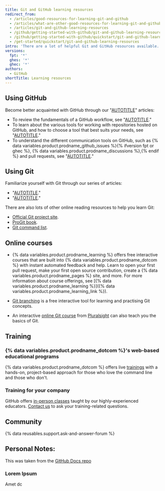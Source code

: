 ```yaml
---
title: Git and GitHub learning resources
redirect_from:
  - /articles/good-resources-for-learning-git-and-github
  - /articles/what-are-other-good-resources-for-learning-git-and-github
  - /articles/git-and-github-learning-resources
  - /github/getting-started-with-github/git-and-github-learning-resources
  - /github/getting-started-with-github/quickstart/git-and-github-learning-resources
  - /get-started/quickstart/git-and-github-learning-resources
intro: 'There are a lot of helpful Git and GitHub resources available.'
versions:
  fpt: '*'
  ghes: '*'
  ghec: '*'
authors:
  - GitHub
shortTitle: Learning resources
---
```


## Using GitHub

Become better acquainted with GitHub through our "[AUTOTITLE](/get-started/using-github)" articles:
* To review the fundamentals of a GitHub workflow, see "[AUTOTITLE](/get-started/using-github/github-flow)."
* To learn about the various tools for working with repositories hosted on GitHub, and how to choose a tool that best suits your needs, see "[AUTOTITLE](/get-started/using-github/connecting-to-github)."
* To understand the different communication tools on GitHub, such as {% data variables.product.prodname_github_issues %}{% ifversion fpt or ghec %}, {% data variables.product.prodname_discussions %},{% endif %} and pull requests, see "[AUTOTITLE](/get-started/using-github/communicating-on-github)."

## Using Git

Familiarize yourself with Git through our series of articles:
* "[AUTOTITLE](/get-started/getting-started-with-git)."
* "[AUTOTITLE](/get-started/using-git)."

There are also lots of other online reading resources to help you learn Git:
* [Official Git project site](https://git-scm.com).
* [ProGit book](http://git-scm.com/book).
* [Git command list](https://git-scm.com/docs).

## Online courses

* {% data variables.product.prodname_learning %} offers free interactive courses that are built into {% data variables.product.prodname_dotcom %} with instant automated feedback and help. Learn to open your first pull request, make your first open source contribution, create a {% data variables.product.prodname_pages %} site, and more. For more information about course offerings, see [{% data variables.product.prodname_learning %}]({% data variables.product.prodname_learning_link %}).

* [Git branching](http://learngitbranching.js.org/) is a free interactive tool for learning and practising Git concepts.

* An interactive [online Git course](https://www.pluralsight.com/courses/code-school-git-real) from [Pluralsight](https://www.pluralsight.com/codeschool) can also teach you the basics of Git.

## Training

### {% data variables.product.prodname_dotcom %}'s web-based educational programs

{% data variables.product.prodname_dotcom %} offers live [trainings](https://services.github.com/#upcoming-events) with a hands-on, project-based approach for those who love the command line and those who don't.

### Training for your company

GitHub offers [in-person classes](https://services.github.com/#offerings) taught by our highly-experienced educators. [Contact us](https://services.github.com/#contact) to ask your training-related questions.

## Community

{% data reusables.support.ask-and-answer-forum %}

## Personal Notes:
This was taken from the [GitHub Docs repo](https://github.com/github/docs)

### Lorem Ipsum
Amet dc